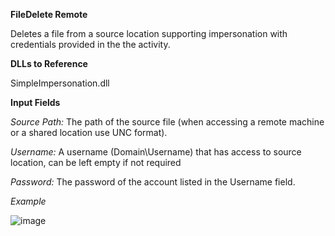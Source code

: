 **FileDelete Remote**

Deletes a file from a source location supporting impersonation with credentials provided in the the activity.

**DLLs to Reference**

SimpleImpersonation.dll

**Input Fields**

*Source Path:* The path of the source file (when accessing a remote machine or a shared location use UNC format).

*Username:* A username (Domain\Username) that has access to source location, can be left empty if not required

*Password:* The password of the account listed in the Username field.

*Example*

![image](https://user-images.githubusercontent.com/33681521/136827173-6e51720a-806e-47ef-babf-227712f1758c.png)
